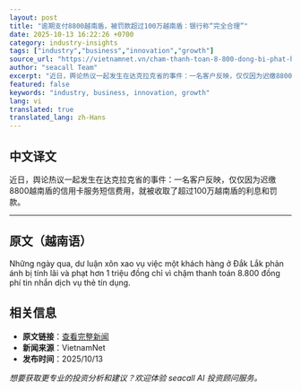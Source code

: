 ```yaml
---
layout: post
title: "逾期支付8800越南盾，被罚款超过100万越南盾：银行称“完全合理”"
date: 2025-10-13 16:22:26 +0700
category: industry-insights
tags: ["industry","business","innovation","growth"]
source_url: "https://vietnamnet.vn/cham-thanh-toan-8-800-dong-bi-phat-hon-1-trieu-nha-bang-noi-hoan-toan-hop-ly-2452296.html"
author: "seacall Team"
excerpt: "近日，舆论热议一起发生在达克拉克省的事件：一名客户反映，仅仅因为迟缴8800越南盾的信用卡服务短信费用，就被收取了超过100万越南盾的利息和罚款。..."
featured: false
keywords: "industry, business, innovation, growth"
lang: vi
translated: true
translated_lang: zh-Hans
---
```


## 中文译文

近日，舆论热议一起发生在达克拉克省的事件：一名客户反映，仅仅因为迟缴8800越南盾的信用卡服务短信费用，就被收取了超过100万越南盾的利息和罚款。

---

## 原文（越南语）

Những ngày qua, dư luận xôn xao vụ việc một khách hàng ở Đắk Lắk phản ánh bị tính lãi và phạt hơn 1 triệu đồng chỉ vì chậm thanh toán 8.800 đồng phí tin nhắn dịch vụ thẻ tín dụng.

## 相关信息

- **原文链接**：[查看完整新闻](https://vietnamnet.vn/cham-thanh-toan-8-800-dong-bi-phat-hon-1-trieu-nha-bang-noi-hoan-toan-hop-ly-2452296.html)
- **新闻来源**：VietnamNet
- **发布时间**：2025/10/13

*想要获取更专业的投资分析和建议？欢迎体验 seacall AI 投资顾问服务。*